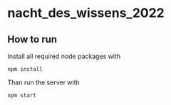 # nacht_des_wissens_2022

## How to run

Install all required node packages with
```
npm install
```

Than run the server with
```
npm start
```
